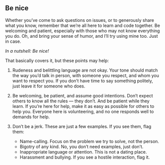 ## Be nice

Whether youʼve come to ask questions on issues, or to generously share what you
know, remember that weʼre all here to learn and code together. Be welcoming and
patient, especially with those who may not know everything you do. Oh, and
bring your sense of humor, and Iʼll try using mine too. Just in case.

*In a nutshell: Be nice!*

That basically covers it, but these points may help:

  1. Rudeness and belittling language are not okay. Your tone should match the
  way youʼd talk in person, with someone you respect, and whom you want to
  respect you. If you donʼt have time to say something politely, just leave it
  for someone who does.

  2. Be welcoming, be patient, and assume good intentions. Donʼt expect others
  to know all the rules — they donʼt. And be patient while they learn. If
  youʼre here for help, make it as easy as possible for others to help you.
  Everyone here is volunteering, and no one responds well to demands for help.

  3. Donʼt be a jerk. These are just a few examples. If you see them, flag
  them:

      - Name-calling. Focus on the problem we try to solve, not the person.
      - Bigotry of any kind. No, you donʼt need examples, just donʼt.
      - Inappropriate language or attention. This is not a dating place.
      - Harassment and bullying. If you see a hostile interaction, flag it.
